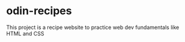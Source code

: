 # odin-recipes

This project is a recipe website to practice web dev fundamentals like HTML and CSS
